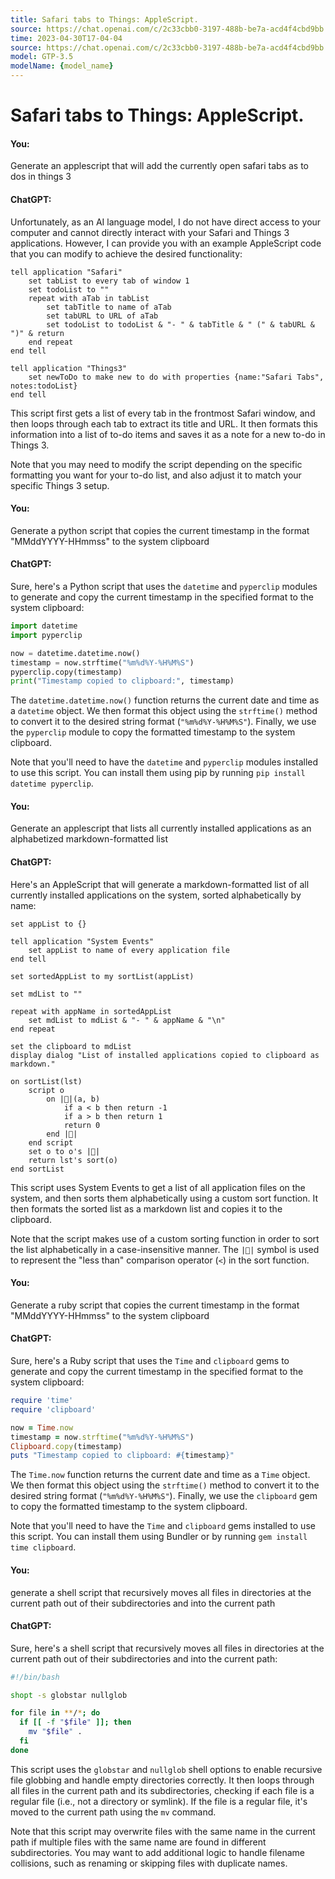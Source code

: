 ```yaml
---
title: Safari tabs to Things: AppleScript.
source: https://chat.openai.com/c/2c33cbb0-3197-488b-be7a-acd4f4cbd9bb
time: 2023-04-30T17-04-04
source: https://chat.openai.com/c/2c33cbb0-3197-488b-be7a-acd4f4cbd9bb
model: GTP-3.5
modelName: {model_name}
---
```


# Safari tabs to Things: AppleScript.

#### You:
Generate an applescript that will add the currently open safari tabs as to dos in things 3

#### ChatGPT:
Unfortunately, as an AI language model, I do not have direct access to your computer and cannot directly interact with your Safari and Things 3 applications. However, I can provide you with an example AppleScript code that you can modify to achieve the desired functionality:

```
tell application "Safari"
	set tabList to every tab of window 1
	set todoList to ""
	repeat with aTab in tabList
		set tabTitle to name of aTab
		set tabURL to URL of aTab
		set todoList to todoList & "- " & tabTitle & " (" & tabURL & ")" & return
	end repeat
end tell

tell application "Things3"
	set newToDo to make new to do with properties {name:"Safari Tabs", notes:todoList}
end tell
```

This script first gets a list of every tab in the frontmost Safari window, and then loops through each tab to extract its title and URL. It then formats this information into a list of to-do items and saves it as a note for a new to-do in Things 3.

Note that you may need to modify the script depending on the specific formatting you want for your to-do list, and also adjust it to match your specific Things 3 setup.


#### You:
Generate a python script that copies the current timestamp in the format "MMddYYYY-HHmmss" to the system clipboard

#### ChatGPT:
Sure, here's a Python script that uses the `datetime` and `pyperclip` modules to generate and copy the current timestamp in the specified format to the system clipboard:

```python
import datetime
import pyperclip

now = datetime.datetime.now()
timestamp = now.strftime("%m%d%Y-%H%M%S")
pyperclip.copy(timestamp)
print("Timestamp copied to clipboard:", timestamp)
```

The `datetime.datetime.now()` function returns the current date and time as a `datetime` object. We then format this object using the `strftime()` method to convert it to the desired string format (`"%m%d%Y-%H%M%S"`). Finally, we use the `pyperclip` module to copy the formatted timestamp to the system clipboard.

Note that you'll need to have the `datetime` and `pyperclip` modules installed to use this script. You can install them using pip by running `pip install datetime pyperclip`.


#### You:
Generate an applescript that lists all currently installed applications as an alphabetized markdown-formatted list

#### ChatGPT:
Here's an AppleScript that will generate a markdown-formatted list of all currently installed applications on the system, sorted alphabetically by name:

```
set appList to {}

tell application "System Events"
	set appList to name of every application file
end tell

set sortedAppList to my sortList(appList)

set mdList to ""

repeat with appName in sortedAppList
	set mdList to mdList & "- " & appName & "\n"
end repeat

set the clipboard to mdList
display dialog "List of installed applications copied to clipboard as markdown."

on sortList(lst)
	script o
		on ||(a, b)
			if a < b then return -1
			if a > b then return 1
			return 0
		end ||
	end script
	set o to o's ||
	return lst's sort(o)
end sortList
```

This script uses System Events to get a list of all application files on the system, and then sorts them alphabetically using a custom sort function. It then formats the sorted list as a markdown list and copies it to the clipboard.

Note that the script makes use of a custom sorting function in order to sort the list alphabetically in a case-insensitive manner. The `||` symbol is used to represent the "less than" comparison operator (`<`) in the sort function.


#### You:
Generate a ruby script that copies the current timestamp in the format "MMddYYYY-HHmmss" to the system clipboard

#### ChatGPT:
Sure, here's a Ruby script that uses the `Time` and `clipboard` gems to generate and copy the current timestamp in the specified format to the system clipboard:

```ruby
require 'time'
require 'clipboard'

now = Time.now
timestamp = now.strftime("%m%d%Y-%H%M%S")
Clipboard.copy(timestamp)
puts "Timestamp copied to clipboard: #{timestamp}"
```

The `Time.now` function returns the current date and time as a `Time` object. We then format this object using the `strftime()` method to convert it to the desired string format (`"%m%d%Y-%H%M%S"`). Finally, we use the `clipboard` gem to copy the formatted timestamp to the system clipboard.

Note that you'll need to have the `Time` and `clipboard` gems installed to use this script. You can install them using Bundler or by running `gem install time clipboard`.


#### You:
generate a shell script that recursively moves all files in directories at the current path out of their subdirectories and into the current path

#### ChatGPT:
Sure, here's a shell script that recursively moves all files in directories at the current path out of their subdirectories and into the current path:

```bash
#!/bin/bash

shopt -s globstar nullglob

for file in **/*; do
  if [[ -f "$file" ]]; then
    mv "$file" .
  fi
done
```

This script uses the `globstar` and `nullglob` shell options to enable recursive file globbing and handle empty directories correctly. It then loops through all files in the current path and its subdirectories, checking if each file is a regular file (i.e., not a directory or symlink). If the file is a regular file, it's moved to the current path using the `mv` command.

Note that this script may overwrite files with the same name in the current path if multiple files with the same name are found in different subdirectories. You may want to add additional logic to handle filename collisions, such as renaming or skipping files with duplicate names.
